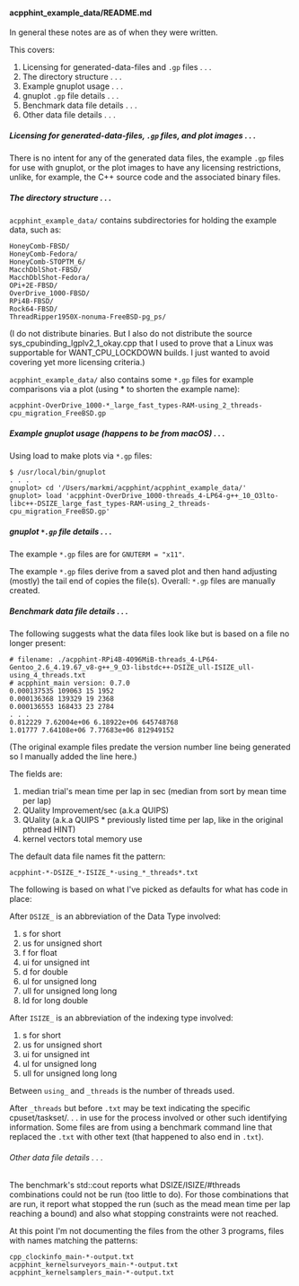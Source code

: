 #### acpphint_example_data/README.md
In general these notes are as of when they were written.

This covers:
1.  Licensing for generated-data-files and `.gp` files . . .
2.  The directory structure . . .
3.  Example gnuplot usage . . .
4.  gnuplot `.gp` file details . . .
5.  Benchmark data file details . . .
6.  Other data file details . . .

##### Licensing for generated-data-files, `.gp` files, and plot images . . .
There is no intent for any of the generated data files, the example `.gp` files
for use with gnuplot, or the plot images to have any licensing restrictions,
unlike, for example, the C++ source code and the associated binary files.

##### The directory structure . . .
`acpphint_example_data/` contains subdirectories for holding
the example data, such as:
```
HoneyComb-FBSD/
HoneyComb-Fedora/
HoneyComb-STOPTM_6/
MacchDblShot-FBSD/
MacchDblShot-Fedora/
OPi+2E-FBSD/
OverDrive_1000-FBSD/
RPi4B-FBSD/
Rock64-FBSD/
ThreadRipper1950X-nonuma-FreeBSD-pg_ps/
```
(I do not distribute binaries. But I also do not distribute the
source sys_cpubinding_lgplv2_1_okay.cpp that I used to prove
that a Linux was supportable for WANT_CPU_LOCKDOWN builds.
I just wanted to avoid covering yet more licensing criteria.)

`acpphint_example_data/` also contains some `*.gp`
files for example comparisons via a plot (using \* to shorten the
example name):
```
acpphint-OverDrive_1000-*_large_fast_types-RAM-using_2_threads-cpu_migration_FreeBSD.gp
```
##### Example gnuplot usage (happens to be from macOS) . . .
Using load to make plots via `*.gp` files:
```
$ /usr/local/bin/gnuplot
. . .
gnuplot> cd '/Users/markmi/acpphint/acpphint_example_data/'
gnuplot> load 'acpphint-OverDrive_1000-threads_4-LP64-g++_10_O3lto-libc++-DSIZE_large_fast_types-RAM-using_2_threads-cpu_migration_FreeBSD.gp'
```
##### gnuplot `*.gp` file details . .  .
The example `*.gp` files are for `GNUTERM = "x11"`.

The example `*.gp` files derive from a saved plot and then hand adjusting
(mostly) the tail end of copies the file(s). Overall: `*.gp` files are manually
created.
##### Benchmark data file details . . .
The following suggests what the data files look like but is based on a file no longer present:
```
# filename: ./acpphint-RPi4B-4096MiB-threads_4-LP64-Gentoo_2.6_4.19.67_v8-g++_9_O3-libstdc++-DSIZE_ull-ISIZE_ull-using_4_threads.txt
# acpphint_main version: 0.7.0
0.000137535 109063 15 1952
0.000136368 139329 19 2368
0.000136553 168433 23 2784
. . .
0.812229 7.62004e+06 6.18922e+06 645748768
1.01777 7.64108e+06 7.77683e+06 812949152
```
(The original example files predate the version number line being generated so I 
manually added the line here.)

The fields are:

1.  median trial's mean time per lap in sec
    (median from sort by mean time per lap)
2.  QUality Improvement/sec (a.k.a QUIPS)
3.  QUality (a.k.a QUIPS * previously listed time per lap, 
    like in the original pthread HINT)
4.  kernel vectors total memory use

The default data file names fit the pattern:
```
acpphint-*-DSIZE_*-ISIZE_*-using_*_threads*.txt
```
The following is based on what I've picked as defaults for
what has code in place:

After `DSIZE_` is an abbreviation of the Data Type involved:
1.  s for short
2.  us for unsigned short
3.  f for float
4.  ui for unsigned int
5.  d for double
6.  ul for unsigned long
7.  ull for unsigned long long
8.  ld for long double

After `ISIZE_` is an abbreviation of the indexing type involved:
1.  s for short
2.  us for unsigned short
3.  ui for unsigned int
4.  ul for unsigned long
5.  ull for unsigned long long

Between `using_` and  `_threads` is the number of threads used.

After `_threads` but before `.txt` may be text indicating the specific
cpuset/taskset/. . . in use for the process involved or other such
identifying information. Some files are from using a benchmark command
line that replaced the `.txt` with other text (that happened to also end
in `.txt`).
###### Other data file details . . .
The benchmark's std::cout reports what DSIZE/ISIZE/#threads combinations could
not be run (too little to do). For those combinations that are run, it report
what stopped the run (such as the mead mean time per lap reaching a bound) and
also what stopping constraints were not reached.

At this point I'm not documenting the files from the other 3 programs,
files with names matching the patterns:
```
cpp_clockinfo_main-*-output.txt
acpphint_kernelsurveyors_main-*-output.txt
acpphint_kernelsamplers_main-*-output.txt
```
